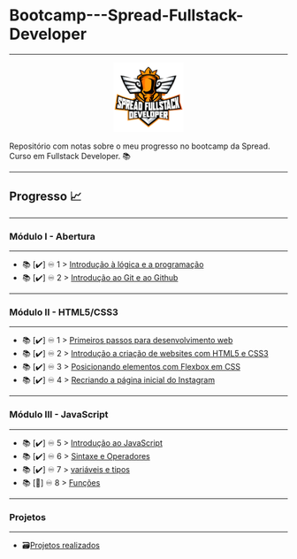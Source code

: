 # Bootcamp---Spread-Fullstack-Developer
****

<p align="center">
 <img src="spread_fullstack.png?raw=true" alt="spread_fullstack Logo" width="25%" height="25%" />
</p>

Repositório com notas sobre o meu progresso no bootcamp da Spread. Curso em Fullstack Developer. 📚

****
## Progresso 📈

****
### Módulo I - Abertura
*******
- 📚 [✔️] ♾️ 1 > [Introdução à lógica e a programação](Dias/Dia-1.md)
- 📚 [✔️] ♾️ 2 > [Introdução ao Git e ao Github](Dias/Dia-2.md)

*******
### Módulo II - HTML5/CSS3
*******
- 📚 [✔️] ♾️ 1 > [Primeiros passos para desenvolvimento web](Dias/Dia-3.md)
- 📚 [✔️] ♾️ 2 > [Introdução a criação de websites com HTML5 e CSS3](Dias/Dia-4.md)
- 📚 [✔️] ♾️ 3 > [Posicionando elementos com Flexbox em CSS](Dias/Dia-5.md)
- 📚 [✔️] ♾️ 4 > [Recriando a página inicial do Instagram](Dias/Dia-6.md)

*******
### Módulo III - JavaScript
*******
- 📚 [✔️] ♾️ 5 > [Introdução ao JavaScript](Dias/Dia-7.md)
- 📚 [✔️] ♾️ 6 > [Sintaxe e Operadores](Dias/Dia-8.md)
- 📚 [✔️] ♾️ 7 > [variáveis e tipos](Dias/Dia-9.md)
- 📚 [💪] ♾️ 8 > [Funções](Dias/Dia-10.md)

****
### Projetos
****
 - 🗃️[Projetos realizados](https://github.com/jacivaldocarvalho/Bootcamp---Spread-Fullstack-Developer/tree/main/Dias/projetos)
